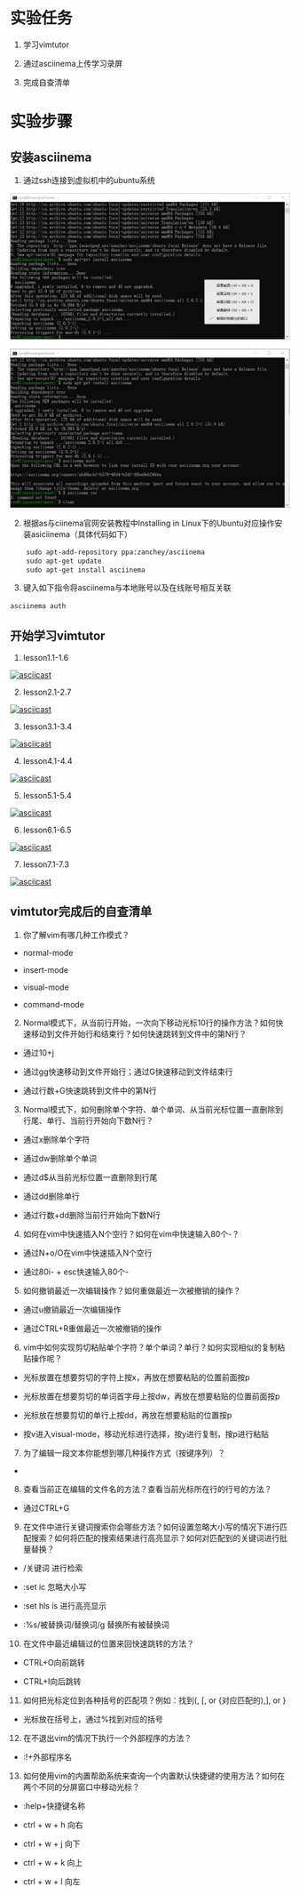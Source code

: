 # 实验任务

1. 学习vimtutor

2. 通过asciinema上传学习录屏

3. 完成自查清单

# 实验步骤

## 安装asciinema

1. 通过ssh连接到虚拟机中的ubuntu系统

![01](./pictures/install01.png)

![02](./pictures/install02.png)

2. 根据as与ciinema官网安装教程中Installing in Linux下的Ubuntu对应操作安装asiciinema（具体代码如下）

```
    sudo apt-add-repository ppa:zanchey/asciinema
    sudo apt-get update
    sudo apt-get install asciinema
```

3. 键入如下指令将asciinema与本地账号以及在线账号相互关联

`asciinema auth`

## 开始学习vimtutor

1. lesson1.1-1.6

[![asciicast](https://asciinema.org/a/j90c83Mitvu73rCZ7ugdGbS8E.svg)](https://asciinema.org/a/j90c83Mitvu73rCZ7ugdGbS8E)

2. lesson2.1-2.7

[![asciicast](https://asciinema.org/a/9bEGthlg1EOVD4I2FfcZwndBP.svg)](https://asciinema.org/a/9bEGthlg1EOVD4I2FfcZwndBP)

3. lesson3.1-3.4

[![asciicast](https://asciinema.org/a/tXQHNa6gT7vm5CcDDI81Sq75j.svg)](https://asciinema.org/a/tXQHNa6gT7vm5CcDDI81Sq75j)

4. lesson4.1-4.4

[![asciicast](https://asciinema.org/a/aEia0PPLQjTlyuakfYYJzdprI.svg)](https://asciinema.org/a/aEia0PPLQjTlyuakfYYJzdprI)

5. lesson5.1-5.4

[![asciicast](https://asciinema.org/a/pvjji6XQlMZkgzq4LUCHE82mL.svg)](https://asciinema.org/a/pvjji6XQlMZkgzq4LUCHE82mL)

6. lesson6.1-6.5

[![asciicast](https://asciinema.org/a/PA4EbF1rEq4fm0C5U9jYoY18w.svg)](https://asciinema.org/a/PA4EbF1rEq4fm0C5U9jYoY18w)

7. lesson7.1-7.3

[![asciicast](https://asciinema.org/a/DDjoeIZoMw3IH4klJbxHXNnM8.svg)](https://asciinema.org/a/DDjoeIZoMw3IH4klJbxHXNnM8)

## vimtutor完成后的自查清单

1. 你了解vim有哪几种工作模式？

- normal-mode

- insert-mode

- visual-mode

- command-mode

2. Normal模式下，从当前行开始，一次向下移动光标10行的操作方法？如何快速移动到文件开始行和结束行？如何快速跳转到文件中的第N行？

- 通过10+j

- 通过gg快速移动到文件开始行；通过G快速移动到文件结束行

- 通过行数+G快速跳转到文件中的第N行

3. Normal模式下，如何删除单个字符、单个单词、从当前光标位置一直删除到行尾、单行、当前行开始向下数N行？

- 通过x删除单个字符

- 通过dw删除单个单词

- 通过d$从当前光标位置一直删除到行尾

- 通过dd删除单行

- 通过行数+dd删除当前行开始向下数N行

4. 如何在vim中快速插入N个空行？如何在vim中快速输入80个-？

- 通过N+o/O在vim中快速插入N个空行

- 通过80i- + esc快速输入80个-

5. 如何撤销最近一次编辑操作？如何重做最近一次被撤销的操作？

- 通过u撤销最近一次编辑操作

- 通过CTRL+R重做最近一次被撤销的操作

6. vim中如何实现剪切粘贴单个字符？单个单词？单行？如何实现相似的复制粘贴操作呢？

- 光标放置在想要剪切的字符上按x，再放在想要粘贴的位置前面按p

- 光标放置在想要剪切的单词首字母上按dw，再放在想要粘贴的位置前面按p

- 光标放在想要剪切的单行上按dd，再放在想要粘贴的位置按p

- 按v进入visual-mode，移动光标进行选择，按y进行复制，按p进行粘贴

7. 为了编辑一段文本你能想到哪几种操作方式（按键序列）？

- 

8. 查看当前正在编辑的文件名的方法？查看当前光标所在行的行号的方法？

- 通过CTRL+G

9. 在文件中进行关键词搜索你会哪些方法？如何设置忽略大小写的情况下进行匹配搜索？如何将匹配的搜索结果进行高亮显示？如何对匹配到的关键词进行批量替换？

- /关键词 进行检索

- :set ic 忽略大小写

- :set hls is 进行高亮显示

- :%s/被替换词/替换词/g  替换所有被替换词

10. 在文件中最近编辑过的位置来回快速跳转的方法？

- CTRL+O向前跳转

- CTRL+I向后跳转

11. 如何把光标定位到各种括号的匹配项？例如：找到(, [, or {对应匹配的),], or }

- 光标放在括号上，通过%找到对应的括号

12. 在不退出vim的情况下执行一个外部程序的方法？

- :!+外部程序名

13. 如何使用vim的内置帮助系统来查询一个内置默认快捷键的使用方法？如何在两个不同的分屏窗口中移动光标？

- :help+快捷键名称 

- ctrl + w + h 向右

- ctrl + w + j 向下

- ctrl + w + k 向上

- ctrl + w + l 向左